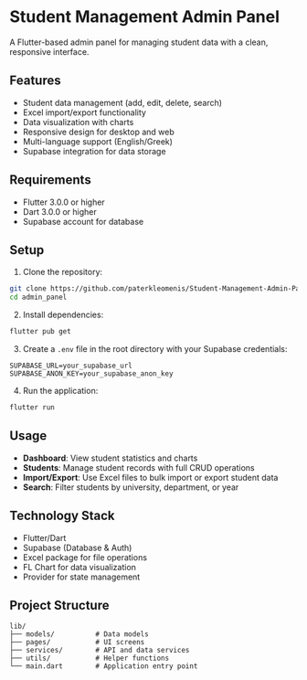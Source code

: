 # Student Management Admin Panel

A Flutter-based admin panel for managing student data with a clean, responsive interface.

## Features

- Student data management (add, edit, delete, search)
- Excel import/export functionality
- Data visualization with charts
- Responsive design for desktop and web
- Multi-language support (English/Greek)
- Supabase integration for data storage

## Requirements

- Flutter 3.0.0 or higher
- Dart 3.0.0 or higher
- Supabase account for database

## Setup

1. Clone the repository:
```bash
git clone https://github.com/paterkleomenis/Student-Management-Admin-Panel.git
cd admin_panel
```

2. Install dependencies:
```bash
flutter pub get
```

3. Create a `.env` file in the root directory with your Supabase credentials:
```
SUPABASE_URL=your_supabase_url
SUPABASE_ANON_KEY=your_supabase_anon_key
```

4. Run the application:
```bash
flutter run
```

## Usage

- **Dashboard**: View student statistics and charts
- **Students**: Manage student records with full CRUD operations
- **Import/Export**: Use Excel files to bulk import or export student data
- **Search**: Filter students by university, department, or year

## Technology Stack

- Flutter/Dart
- Supabase (Database & Auth)
- Excel package for file operations
- FL Chart for data visualization
- Provider for state management

## Project Structure

```
lib/
├── models/          # Data models
├── pages/           # UI screens
├── services/        # API and data services
├── utils/           # Helper functions
└── main.dart        # Application entry point
```
